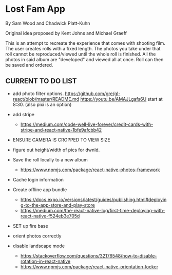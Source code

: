 # Lost Fam App
By Sam Wood and Chadwick Platt-Kuhn


Original idea proposed by Kent Johns and Michael Graeff

This is an attempt to recreate the experience that comes with shooting film. The user creates rolls with a fixed length. The photos you take under that roll cannot be reproduced/viewed until the whole roll is finished. All the photos in said album are "developed" and viewed all at once. Roll can then be saved and ordered.

## CURRENT TO DO LIST


- add photo filter options. https://github.com/gre/gl-react/blob/master/README.md
https://youtu.be/AMAJLgafs6U start at 8:30. (also pixi is an option)

- add stripe 
  - https://medium.com/code-well-live-forever/credit-cards-with-stripe-and-react-native-1bfe9afcbb42

- ENSURE CAMERA IS CROPPED TO VIEW SIZE

- figure out height/width of pics for dwnld.

- Save the roll locally to a new album 
  - https://www.npmjs.com/package/react-native-photos-framework

- Cache login information

- Create offline app bundle
  - https://docs.expo.io/versions/latest/guides/publishing.html#deploying-to-the-app-store-and-play-store
  - https://medium.com/the-react-native-log/first-time-deploying-with-react-native-f524eb3e705d

- SET up fire base

- orient photos correctly

- disable landscape mode 
   - https://stackoverflow.com/questions/32176548/how-to-disable-rotation-in-react-native
   - https://www.npmjs.com/package/react-native-orientation-locker


